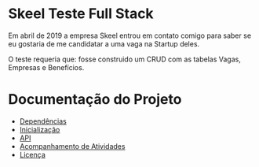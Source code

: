 # Skeel Teste Full Stack
Em abril de 2019 a empresa Skeel entrou em contato comigo para saber se eu gostaria de me candidatar a uma vaga na Startup deles.

O teste requeria que: fosse construido um CRUD com as tabelas Vagas, Empresas e Benefícios.

# Documentação do Projeto
- [Dependências](DEPENDENCIES.md)
- [Inicialização](START.md)
- [API](API.md)
- [Acompanhamento de Atividades](TRACKER.md)
- [Licença](LICENSE)
